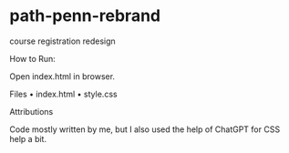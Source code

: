 # path-penn-rebrand
course registration redesign




How to Run:

Open index.html in browser.

Files
	•	index.html 
	•	style.css 

Attributions

Code mostly written by me, but I also used the help of ChatGPT for CSS help a bit.
